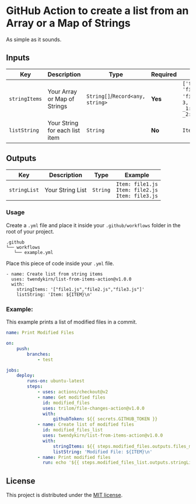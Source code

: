 # GitHub Action to create a list from an Array or a Map of Strings

As simple as it sounds.

## Inputs

| Key           | Description                    | Type                             | Required | Example                                                                                            |
| ------------- | ------------------------------ | -------------------------------- | -------- | -------------------------------------------------------------------------------------------------- |
| `stringItems` | Your Array or Map of Strings   | `String[]`/`Record<any, string>` | **Yes**  | `['file1.js', 'file2.js', 'file3.js']`/`{length: 3, _0: 'file1.js', _1:'file2.js', _2:'file3.js'}` |
| `listString`  | Your String for each list item | `String`                         | **No**   | `Item: ${ITEM}\n`                                                                                  |

## Outputs

| Key          | Description      | Type     | Example                                                   |
| ------------ | ---------------- | -------- | --------------------------------------------------------- |
| `stringList` | Your String List | `String` | `Item: file1.js` <br>`Item: file2.js`<br>`Item: file3.js` |

### Usage

Create a `.yml` file and place it inside your `.github/workflows` folder in the root of your project.

```
.github
└── workflows
   └── example.yml
```

Place this piece of code inside your `.yml` file.

```
- name: Create list from string items
  uses: twendykirn/list-from-items-action@v1.0.0
  with:
    stringItems: '["file1.js","file2.js","file3.js"]'
    listString: 'Item: ${ITEM}\n'
```

### Example:

This example prints a list of modified files in a commit.

```yaml
name: Print Modified Files

on:
    push:
        branches:
            - test

jobs:
    deploy:
        runs-on: ubuntu-latest
        steps:
            - uses: actions/checkout@v2
            - name: Get modified files
              id: modified_files
              uses: trilom/file-changes-action@v1.0.0
              with:
                  githubToken: ${{ secrets.GITHUB_TOKEN }}
            - name: Create list of modified files
              id: modified_files_list
              uses: twendykirn/list-from-items-action@v1.0.0
              with:
                  stringItems: ${{ steps.modified_files.outputs.files_modified }}
                  listString: 'Modified File: ${ITEM}\n'
            - name: Print modified files
              run: echo '${{ steps.modified_files_list.outputs.stringList }}'
```

## License

This project is distributed under the [MIT license](LICENSE.md).
